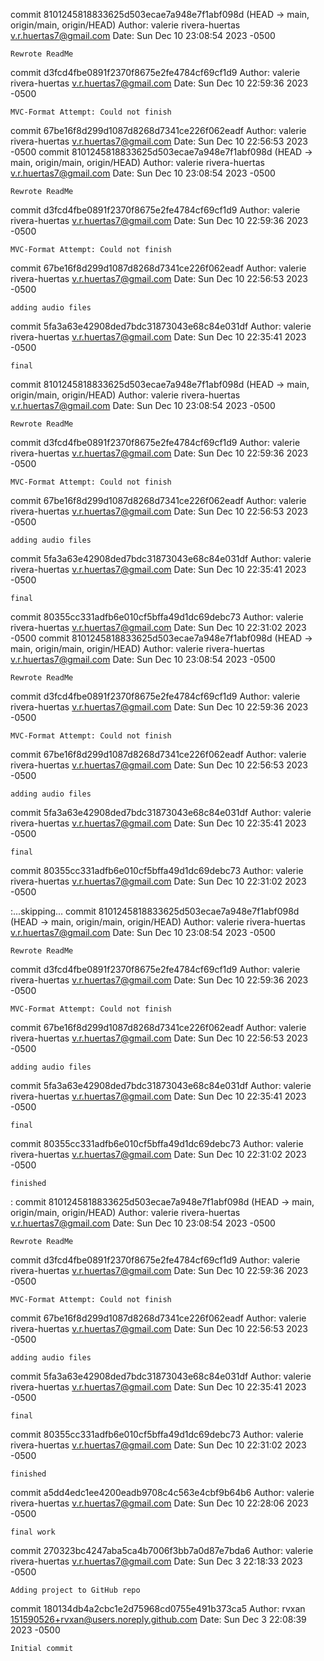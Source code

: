 commit 8101245818833625d503ecae7a948e7f1abf098d (HEAD -> main, origin/main, origin/HEAD)
Author: valerie rivera-huertas <v.r.huertas7@gmail.com>
Date:   Sun Dec 10 23:08:54 2023 -0500

    Rewrote ReadMe

commit d3fcd4fbe0891f2370f8675e2fe4784cf69cf1d9
Author: valerie rivera-huertas <v.r.huertas7@gmail.com>
Date:   Sun Dec 10 22:59:36 2023 -0500

    MVC-Format Attempt: Could not finish

commit 67be16f8d299d1087d8268d7341ce226f062eadf
Author: valerie rivera-huertas <v.r.huertas7@gmail.com>
Date:   Sun Dec 10 22:56:53 2023 -0500
commit 8101245818833625d503ecae7a948e7f1abf098d (HEAD -> main, origin/main, origin/HEAD)
Author: valerie rivera-huertas <v.r.huertas7@gmail.com>
Date:   Sun Dec 10 23:08:54 2023 -0500

    Rewrote ReadMe

commit d3fcd4fbe0891f2370f8675e2fe4784cf69cf1d9
Author: valerie rivera-huertas <v.r.huertas7@gmail.com>
Date:   Sun Dec 10 22:59:36 2023 -0500

    MVC-Format Attempt: Could not finish

commit 67be16f8d299d1087d8268d7341ce226f062eadf
Author: valerie rivera-huertas <v.r.huertas7@gmail.com>
Date:   Sun Dec 10 22:56:53 2023 -0500

    adding audio files

commit 5fa3a63e42908ded7bdc31873043e68c84e031df
Author: valerie rivera-huertas <v.r.huertas7@gmail.com>
Date:   Sun Dec 10 22:35:41 2023 -0500

    final
commit 8101245818833625d503ecae7a948e7f1abf098d (HEAD -> main, origin/main, origin/HEAD)
Author: valerie rivera-huertas <v.r.huertas7@gmail.com>
Date:   Sun Dec 10 23:08:54 2023 -0500

    Rewrote ReadMe

commit d3fcd4fbe0891f2370f8675e2fe4784cf69cf1d9
Author: valerie rivera-huertas <v.r.huertas7@gmail.com>
Date:   Sun Dec 10 22:59:36 2023 -0500

    MVC-Format Attempt: Could not finish

commit 67be16f8d299d1087d8268d7341ce226f062eadf
Author: valerie rivera-huertas <v.r.huertas7@gmail.com>
Date:   Sun Dec 10 22:56:53 2023 -0500

    adding audio files

commit 5fa3a63e42908ded7bdc31873043e68c84e031df
Author: valerie rivera-huertas <v.r.huertas7@gmail.com>
Date:   Sun Dec 10 22:35:41 2023 -0500

    final

commit 80355cc331adfb6e010cf5bffa49d1dc69debc73
Author: valerie rivera-huertas <v.r.huertas7@gmail.com>
Date:   Sun Dec 10 22:31:02 2023 -0500
commit 8101245818833625d503ecae7a948e7f1abf098d (HEAD -> main, origin/main, origin/HEAD)
Author: valerie rivera-huertas <v.r.huertas7@gmail.com>
Date:   Sun Dec 10 23:08:54 2023 -0500

    Rewrote ReadMe

commit d3fcd4fbe0891f2370f8675e2fe4784cf69cf1d9
Author: valerie rivera-huertas <v.r.huertas7@gmail.com>
Date:   Sun Dec 10 22:59:36 2023 -0500

    MVC-Format Attempt: Could not finish

commit 67be16f8d299d1087d8268d7341ce226f062eadf
Author: valerie rivera-huertas <v.r.huertas7@gmail.com>
Date:   Sun Dec 10 22:56:53 2023 -0500

    adding audio files

commit 5fa3a63e42908ded7bdc31873043e68c84e031df
Author: valerie rivera-huertas <v.r.huertas7@gmail.com>
Date:   Sun Dec 10 22:35:41 2023 -0500

    final

commit 80355cc331adfb6e010cf5bffa49d1dc69debc73
Author: valerie rivera-huertas <v.r.huertas7@gmail.com>
Date:   Sun Dec 10 22:31:02 2023 -0500

:...skipping...
commit 8101245818833625d503ecae7a948e7f1abf098d (HEAD -> main, origin/main, origin/HEAD)
Author: valerie rivera-huertas <v.r.huertas7@gmail.com>
Date:   Sun Dec 10 23:08:54 2023 -0500

    Rewrote ReadMe

commit d3fcd4fbe0891f2370f8675e2fe4784cf69cf1d9
Author: valerie rivera-huertas <v.r.huertas7@gmail.com>
Date:   Sun Dec 10 22:59:36 2023 -0500

    MVC-Format Attempt: Could not finish

commit 67be16f8d299d1087d8268d7341ce226f062eadf
Author: valerie rivera-huertas <v.r.huertas7@gmail.com>
Date:   Sun Dec 10 22:56:53 2023 -0500

    adding audio files

commit 5fa3a63e42908ded7bdc31873043e68c84e031df
Author: valerie rivera-huertas <v.r.huertas7@gmail.com>
Date:   Sun Dec 10 22:35:41 2023 -0500

    final

commit 80355cc331adfb6e010cf5bffa49d1dc69debc73
Author: valerie rivera-huertas <v.r.huertas7@gmail.com>
Date:   Sun Dec 10 22:31:02 2023 -0500

    finished
:
commit 8101245818833625d503ecae7a948e7f1abf098d (HEAD -> main, origin/main, origin/HEAD)
Author: valerie rivera-huertas <v.r.huertas7@gmail.com>
Date:   Sun Dec 10 23:08:54 2023 -0500

    Rewrote ReadMe

commit d3fcd4fbe0891f2370f8675e2fe4784cf69cf1d9
Author: valerie rivera-huertas <v.r.huertas7@gmail.com>
Date:   Sun Dec 10 22:59:36 2023 -0500

    MVC-Format Attempt: Could not finish

commit 67be16f8d299d1087d8268d7341ce226f062eadf
Author: valerie rivera-huertas <v.r.huertas7@gmail.com>
Date:   Sun Dec 10 22:56:53 2023 -0500

    adding audio files

commit 5fa3a63e42908ded7bdc31873043e68c84e031df
Author: valerie rivera-huertas <v.r.huertas7@gmail.com>
Date:   Sun Dec 10 22:35:41 2023 -0500

    final

commit 80355cc331adfb6e010cf5bffa49d1dc69debc73
Author: valerie rivera-huertas <v.r.huertas7@gmail.com>
Date:   Sun Dec 10 22:31:02 2023 -0500

    finished

commit a5dd4edc1ee4200eadb9708c4c563e4cbf9b64b6
Author: valerie rivera-huertas <v.r.huertas7@gmail.com>
Date:   Sun Dec 10 22:28:06 2023 -0500

    final work

commit 270323bc4247aba5ca4b7006f3bb7a0d87e7bda6
Author: valerie rivera-huertas <v.r.huertas7@gmail.com>
Date:   Sun Dec 3 22:18:33 2023 -0500

    Adding project to GitHub repo

commit 180134db4a2cbc1e2d75968cd0755e491b373ca5
Author: rvxan <151590526+rvxan@users.noreply.github.com>
Date:   Sun Dec 3 22:08:39 2023 -0500

    Initial commit

